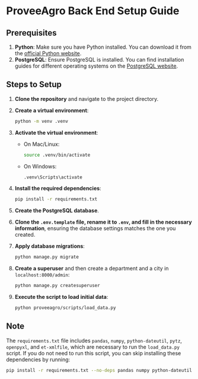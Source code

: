 # ProveeAgro Back End Setup Guide

## Prerequisites

1. **Python**: Make sure you have Python installed. You can download it from the [official Python website](https://www.python.org/downloads/).
2. **PostgreSQL**: Ensure PostgreSQL is installed. You can find installation guides for different operating systems on the [PostgreSQL website](https://www.postgresql.org/download/).

## Steps to Setup

1. **Clone the repository** and navigate to the project directory.

2. **Create a virtual environment**:

   ```sh
   python -m venv .venv
   ```

3. **Activate the virtual environment**:

   - On Mac/Linux:
     ```sh
     source .venv/bin/activate
     ```
   - On Windows:
     ```sh
     .venv\Scripts\activate
     ```

4. **Install the required dependencies**:

   ```sh
   pip install -r requirements.txt
   ```

5. **Create the PostgreSQL database**.

6. **Clone the `.env.template` file, rename it to `.env`, and fill in the necessary information**, ensuring the database settings matches the one you created.

7. **Apply database migrations**:

   ```sh
   python manage.py migrate
   ```

8. **Create a superuser** and then create a department and a city in `localhost:8000/admin`:

   ```sh
   python manage.py createsuperuser
   ```

9. **Execute the script to load initial data**:
   ```sh
   python proveeagro/scripts/load_data.py
   ```

## Note

The `requirements.txt` file includes `pandas`, `numpy`, `python-dateutil`, `pytz`, `openpyxl`, and `et-xmlfile`, which are necessary to run the `load_data.py` script. If you do not need to run this script, you can skip installing these dependencies by running:

```sh
pip install -r requirements.txt --no-deps pandas numpy python-dateutil pytz openpyxl et-xmlfile
```
